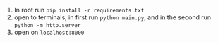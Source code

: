 1) In root run ```pip install -r requirements.txt```
2) open to terminals, in first run ```python main.py```, and in the second run ```python -m http.server```
3) open on ```localhost:8000```
